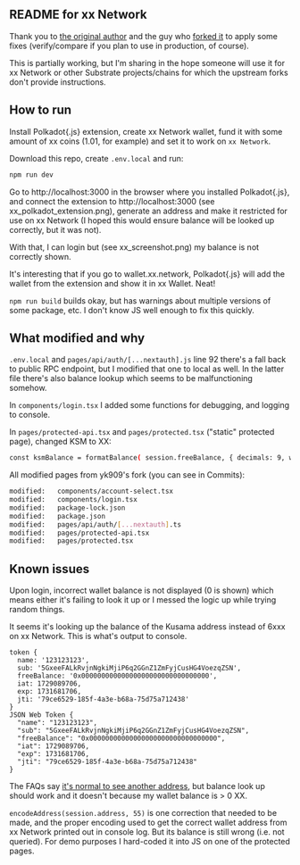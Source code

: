 ## README for xx Network

Thank you to [the original author](https://polkadot.study/tutorials/tokengated-polkadot-next-js/intro) and the guy who [forked it](https://github.com/yk909/polkadot-js-tokengated-website/) to apply some fixes (verify/compare if you plan to use in production, of course).

This is partially working, but I'm sharing in the hope someone will use it for xx Network or other Substrate projects/chains for which the upstream forks don't provide instructions. 

## How to run

Install Polkadot{.js} extension, create xx Network wallet, fund it with some amount of xx coins (1.01, for example) and set it to work on `xx Network`.

Download this repo, create `.env.local` and run:

```sh
npm run dev
```

Go to http://localhost:3000 in the browser where you installed Polkadot{.js}, and connect the extension to http://localhost:3000 (see xx_polkadot_extension.png), generate an address and make it restricted for use on xx Network (I hoped this would ensure balance will be looked up correctly, but it was not).

With that, I can login but (see xx_screenshot.png) my balance is not correctly shown.

It's interesting that if you go to wallet.xx.network, Polkadot{.js} will add the wallet from the extension and show it in xx Wallet. Neat!

`npm run build` builds okay, but has warnings about multiple versions of some package, etc. I don't know JS well enough to fix this quickly.

## What modified and why

`.env.local` and `pages/api/auth/[...nextauth].js` line 92 there's a fall back to public RPC endpoint, but I modified that one to local as well. In the latter file there's also balance lookup which seems to be malfunctioning somehow.

In `components/login.tsx` I added some functions for debugging, and logging to console.

In `pages/protected-api.tsx` and `pages/protected.tsx` ("static" protected page), changed KSM to XX:
```sh
const ksmBalance = formatBalance( session.freeBalance, { decimals: 9, withSi: true, withUnit: 'XX' } )
```
All modified pages from yk909's fork (you can see in Commits):

```sh
modified:   components/account-select.tsx
modified:   components/login.tsx
modified:   package-lock.json
modified:   package.json
modified:   pages/api/auth/[...nextauth].ts
modified:   pages/protected-api.tsx
modified:   pages/protected.tsx
```

## Known issues

Upon login, incorrect wallet balance is not displayed (0 is shown) which means either it's failing to look it up or I messed the logic up while trying random things. 

It seems it's looking up the balance of the Kusama address instead of 6xxx on xx Network. This is what's output to console.

```raw
token {
  name: '123123123',
  sub: '5GxeeFALkRvjnNgkiMjiP6q2GGnZ1ZmFyjCusHG4VoezqZSN',
  freeBalance: '0x00000000000000000000000000000000',
  iat: 1729089706,
  exp: 1731681706,
  jti: '79ce6529-185f-4a3e-b68a-75d75a712438'
}
JSON Web Token {
  "name": "123123123",
  "sub": "5GxeeFALkRvjnNgkiMjiP6q2GGnZ1ZmFyjCusHG4VoezqZSN",
  "freeBalance": "0x00000000000000000000000000000000",
  "iat": 1729089706,
  "exp": 1731681706,
  "jti": "79ce6529-185f-4a3e-b68a-75d75a712438"
}
```

The FAQs say [it's normal to see another address](https://polkadot.js.org/docs/keyring/FAQ#my-pair-address-does-not-match-with-my-chain), but balance look up should work and it doesn't because my wallet balance is > 0 XX.

`encodeAddress(session.address, 55)` is one correction that needed to be made, and the proper encoding used to get the correct wallet address from xx Network printed out in console log. But its balance is still wrong (i.e. not queried). For demo purposes I hard-coded it into JS on one of the protected pages.

 

